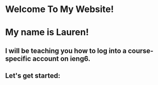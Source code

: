 # Welcome To My Website! 
# My name is Lauren!

## I will be teaching you how to log into a course-specific account on ieng6.

## Let's get started: